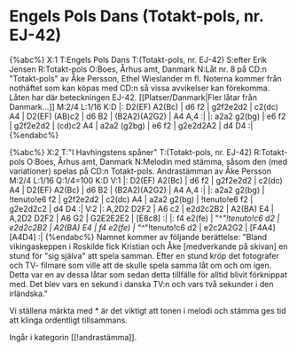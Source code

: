 # Engels Pols Dans (Totakt-pols, nr. EJ-42)

{%abc%}
X:1
T:Engels Pols Dans
T:(Totakt-pols, nr. EJ-42)
S:efter Erik Jensen
R:Totakt-pols
O:Boes, Århus amt, Danmark
N:Låt nr. 8 på CD:n "Totakt-pols" av Åke Persson, Ethel Wieslander m fl. Noterna kommer från nothäftet som kan köpas med CD:n så vissa avvikelser kan förekomma. Låten har där beteckningen EJ-42. [[Platser/Danmark|Fler låtar från Danmark...]]
M:2/4
L:1/16
K:D
|: D2(EF) A2(Bc) | d6 f2 | g2f2e2d2 | c2(dc) A4 | D2(EF) (AB)c2 | d6 B2 | (B2A2)(A2G2) | A4 A,4 :|
|: a2a2 g2(bg) | e6 f2 | g2f2e2d2 | (cd)c2 A4 | a2a2 (g2bg) | e6 f2 | g2e2d2A2 | d4 D4 :|
{%endabc%}

{%abc%}
X:2
T:"I Havhingstens spåner"
T:(Totakt-pols, nr. EJ-42)
R:Totakt-pols
O:Boes, Århus amt, Danmark
N:Melodin med stämma, såsom den (med variationer) spelas på CD:n Totakt-pols. Andrastämman av Åke Persson
M:2/4
L:1/16
Q:1/4=100
K:D
V:1
|: D2(EF) A2(Bc) | d6 f2 | g2f2e2d2 | c2(dc) A4 | D2(EF) A2(Bc) | d6 B2 | (B2A2)(A2G2) | A4 A,4 :|
|: a2a2 g2(bg) | !tenuto!e6 f2 | g2f2e2d2 | c2(dc) A4 | a2a2 g2(bg) | !tenuto!e6 f2 | g2e2d2c2 | d4 D4 :|
V:2
|: A,2D2 D2F2 | A6 c2 | e2d2c2B2 | A2(BA) E4 | A,2D2 D2F2 | A6 G2  | G2E2E2E2 | [E8c8] :|
|: f4 e2(fe) | "^*"!tenuto!c6 d2 | e2d2c2B2 | A2(BA) E4 | f4 e2(fe) | "^*"!tenuto!c6 d2 | e2c2A2G2 | [F4A4] [A4D4] :|
{%endabc%}
Namnet kommer av följande berättelse: "Bland vikingaskeppen i Roskilde fick Kristian och Åke 
[medverkande på skivan] en stund för "sig
själva" att spela samman. Efter en stund kröp det fotografer och TV-
filmare som ville att de skulle spela samma låt om och om igen. Detta
var en av dessa låtar som sedan detta tillfälle för alltid blivit
förknippat med. Det blev vars en sekund i danska TV:n och vars två
sekunder i den irländska."

Vi ställena märkta med * är det viktigt att tonen i melodi och stämma ges tid att klinga ordentligt tillsammans.

Ingår i kategorin [[!andrastämma]].

